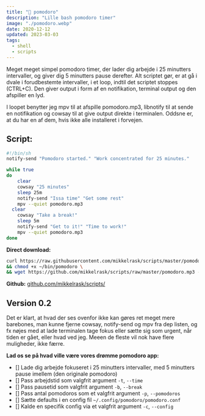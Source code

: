 ```yaml
---
title: "🍅 pomodoro"
description: "Lille bash pomodoro timer"
image: "./pomodoro.webp"
date: 2020-12-12
updated: 2023-03-03
tags:
  - shell
  - scripts
---
```


Meget meget simpel pomodoro timer, der lader dig arbejde i 25 minutters intervaller, og giver dig 5 minutters pause derefter. Alt scriptet gør, er at gå i dvale i forudbestemte intervaller, i et loop, indtil det scriptet stoppes (CTRL+C). Den giver output i form af en notifikation, terminal output og den afspiller en lyd.

I loopet benytter jeg mpv til at afspille pomodoro.mp3, libnotify til at sende en notifikation og cowsay til at give output direkte i terminalen. Oddsne er, at du har en af dem, hvis ikke alle installeret i forvejen.

## Script:

```bash
#!/bin/sh
notify-send "Pomodoro started." "Work concentrated for 25 minutes."

while true
do
	clear
	cowsay "25 minutes"
	sleep 25m
	notify-send "Issa time" "Get some rest"
	mpv --quiet pomodoro.mp3
  clear
	cowsay "Take a break!"
	sleep 5m
	notify-send "Get to it!" "Time to work!"
	mpv --quiet pomodoro.mp3
done
```

**Direct download:**

```bash
curl https://raw.githubusercontent.com/mikkelrask/scripts/master/pomodoro -o ~/bin/pomodoro \
&& chmod +x ~/bin/pomodoro \
&& wget https://github.com/mikkelrask/scripts/raw/master/pomodoro.mp3 -P ~/bin/
```

**Github:** [github.com/mikkelrask/scripts/](https://raw.githubusercontent.com/mikkelrask/scripts/master/pomodoro)


## Version 0.2

Det er klart, at hvad der ses ovenfor ikke kan gøres ret meget mere barebones, man kunne fjerne cowsay, notify-send og mpv fra dep listen, og fx nøjes med at lade terminalen tage fokus eller sætte sig som urgent, når tiden er gået, eller hvad ved jeg. Meeen de fleste vil nok have flere muligheder, ikke færre. 

**Lad os se på hvad ville være vores drømme pomodoro app:**

- [] Lade dig arbejde fokuseret i 25 minutters intervaller, med 5 minutters pause imellem (den originale pomodoro)
- [] Pass arbejdstid som valgfrit argument `-t`, `--time`
- [] Pass pausetid som valgfrit argument `-b`, `--break`
- [] Pass antal pomodoros som et valgfrit argument `-p`, `--pomodoros`
- [] Sætte defaults i en config fil `~/.config/pomodoro/pomodoro.conf`
- [] Kalde en specifik config via et valgfrit argument `-c`, `--config`